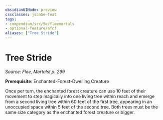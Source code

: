 ```yaml
---
obsidianUIMode: preview
cssclasses: json5e-feat
tags:
- compendium/src/5e/fleemortals
- optional-feature/efcf
aliases: ["Tree Stride"]
---
```

# Tree Stride
*Source: Flee, Mortals! p. 299*  

**Prerequisite**: Enchanted-Forest-Dwelling Creature

Once per turn, the enchanted forest creature can use 10 feet of their movement to step magically into one living tree within reach and emerge from a second living tree within 60 feet of the first tree, appearing in an unoccupied space within 5 feet of the second tree. Both trees must be the same size category as the enchanted forest creature or bigger.